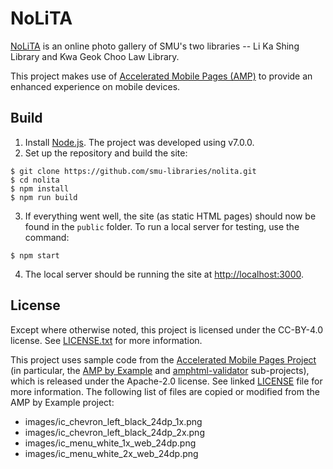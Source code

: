 # NoLiTA

[NoLiTA](https://library.smu.edu.sg/nolita) is an online photo gallery of SMU's two libraries -- Li Ka Shing Library and Kwa Geok Choo Law Library.

This project makes use of [Accelerated Mobile Pages (AMP)](https://www.ampproject.org) to provide an enhanced experience on mobile devices.

## Build

1. Install [Node.js](https://nodejs.org). The project was developed using v7.0.0.
2. Set up the repository and build the site:

```
$ git clone https://github.com/smu-libraries/nolita.git
$ cd nolita
$ npm install
$ npm run build
```

3. If everything went well, the site (as static HTML pages) should now be found in the `public` folder. To run a local server for testing, use the command:

```
$ npm start
```

4. The local server should be running the site at [http://localhost:3000](http://localhost:3000).

## License

Except where otherwise noted, this project is licensed under the CC-BY-4.0 license. See [LICENSE.txt](LICENSE.txt) for more information.

This project uses sample code from the [Accelerated Mobile Pages Project](https://www.ampproject.org) (in particular, the [AMP by Example](https://ampbyexample.com) and [amphtml-validator](https://www.npmjs.com/package/amphtml-validator) sub-projects), which is released under the Apache-2.0 license. See linked [LICENSE](https://github.com/ampproject/amphtml/blob/master/LICENSE) file for more information. The following list of files are copied or modified from the AMP by Example project:

- images/ic_chevron_left_black_24dp_1x.png
- images/ic_chevron_left_black_24dp_2x.png
- images/ic_menu_white_1x_web_24dp.png
- images/ic_menu_white_2x_web_24dp.png
